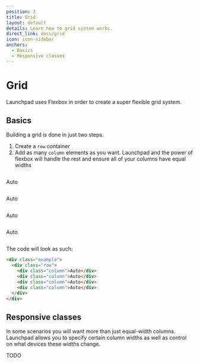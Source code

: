 ```yaml
---
position: 2
title: Grid
layout: default
details: Learn how to grid system works.
direct_link: docs/grid
icon: icon-sidebar
anchors:
  - Basics
  - Responsive classes
---
```


# Grid

Launchpad uses Flexbox in order to create a super flexible grid system.

## Basics
Building a grid is done in just two steps.
1. Create a `row` container
2. Add as many `column` elements as you want.
Launchpad and the power of flexbox will handle the rest and ensure all of your columns have equal widths

<div class="example">
  <div class="row">
    <div class="column"><p>Auto</p></div>
    <div class="column"><p>Auto</p></div>
    <div class="column"><p>Auto</p></div>
    <div class="column"><p>Auto</p></div>
  </div>
</div>

The code will look as such:

```html
<div class="example">
  <div class="row">
    <div class="column">Auto</div>
    <div class="column">Auto</div>
    <div class="column">Auto</div>
    <div class="column">Auto</div>
  </div>
</div>
```

## Responsive classes

In some scenarios you will want more than just equal-width columns. Launchpad allows you to specify certain column widths as well as control on what devices these widths change.

TODO